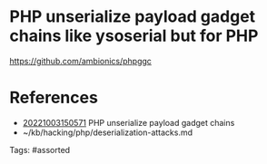 # PHP unserialize payload gadget chains like ysoserial but for PHP
https://github.com/ambionics/phpggc

# References
- [20221003150571](/zet/20221003150571/) PHP unserialize payload gadget chains
- ~/kb/hacking/php/deserialization-attacks.md

Tags:
    #assorted

